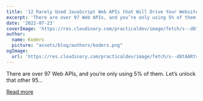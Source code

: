 ```yaml
---
title: '12 Rarely Used JavaScript Web APIs that Will Drive Your Website to THE MOON 🚀'
excerpt: 'There are over 97 Web APIs, and you’re only using 5% of them. Let’s unlock that other 95...'
date: '2022-07-23'
coverImage: 'https://res.cloudinary.com/practicaldev/image/fetch/s--d8tAARtv--/c_imagga_scale,f_auto,fl_progressive,h_420,q_auto,w_1000/https://dev-to-uploads.s3.amazonaws.com/uploads/articles/vewaoyru7krkymyn7lwx.png'
author:
  name: Koders
  picture: "assets/blog/authors/koders.png"
ogImage:
  url: 'https://res.cloudinary.com/practicaldev/image/fetch/s--d8tAARtv--/c_imagga_scale,f_auto,fl_progressive,h_420,q_auto,w_1000/https://dev-to-uploads.s3.amazonaws.com/uploads/articles/vewaoyru7krkymyn7lwx.png'
---
```


There are over 97 Web APIs, and you’re only using 5% of them. Let’s unlock that other 95...

[Read more](https://dev.to/eludadev/12-rarely-used-javascript-web-apis-that-will-take-your-website-to-the-next-level-4lf1)
